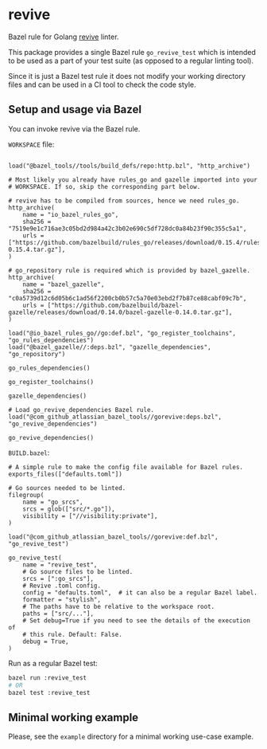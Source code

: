 # revive

Bazel rule for Golang [revive](https://github.com/mgechev/revive)
linter.

This package provides a single Bazel rule `go_revive_test` which is
intended to be used as a part of your test suite (as opposed to a
regular linting tool).

Since it is just a Bazel test rule it does not modify your working
directory files and can be used in a CI tool to check the code style.

## Setup and usage via Bazel

You can invoke revive via the Bazel rule.

`WORKSPACE` file:
```bzl

load("@bazel_tools//tools/build_defs/repo:http.bzl", "http_archive")

# Most likely you already have rules_go and gazelle imported into your
# WORKSPACE. If so, skip the corresponding part below.

# revive has to be compiled from sources, hence we need rules_go.
http_archive(
    name = "io_bazel_rules_go",
    sha256 = "7519e9e1c716ae3c05bd2d984a42c3b02e690c5df728dc0a84b23f90c355c5a1",
    urls = ["https://github.com/bazelbuild/rules_go/releases/download/0.15.4/rules_go-0.15.4.tar.gz"],
)

# go_repository rule is required which is provided by bazel_gazelle.
http_archive(
    name = "bazel_gazelle",
    sha256 = "c0a5739d12c6d05b6c1ad56f2200cb0b57c5a70e03ebd2f7b87ce88cabf09c7b",
    urls = ["https://github.com/bazelbuild/bazel-gazelle/releases/download/0.14.0/bazel-gazelle-0.14.0.tar.gz"],
)

load("@io_bazel_rules_go//go:def.bzl", "go_register_toolchains", "go_rules_dependencies")
load("@bazel_gazelle//:deps.bzl", "gazelle_dependencies", "go_repository")

go_rules_dependencies()

go_register_toolchains()

gazelle_dependencies()

# Load go_revive_dependencies Bazel rule.
load("@com_github_atlassian_bazel_tools//gorevive:deps.bzl", "go_revive_dependencies")

go_revive_dependencies()

```



`BUILD.bazel`:
```bzl
# A simple rule to make the config file available for Bazel rules.
exports_files(["defaults.toml"])

# Go sources needed to be linted.
filegroup(
    name = "go_srcs",
    srcs = glob(["src/*.go"]),
    visibility = ["//visibility:private"],
)

load("@com_github_atlassian_bazel_tools//gorevive:def.bzl", "go_revive_test")

go_revive_test(
    name = "revive_test",
    # Go source files to be linted.
    srcs = [":go_srcs"],
    # Revive .toml config.
    config = "defaults.toml",  # it can also be a regular Bazel label.
    formatter = "stylish",
    # The paths have to be relative to the workspace root.
    paths = ["src/..."],
    # Set debug=True if you need to see the details of the execution of
    # this rule. Default: False.
    debug = True,
)

```

Run as a regular Bazel test:

```bash
bazel run :revive_test
# OR
bazel test :revive_test
```

## Minimal working example

Please, see the `example` directory for a minimal working use-case
example.
